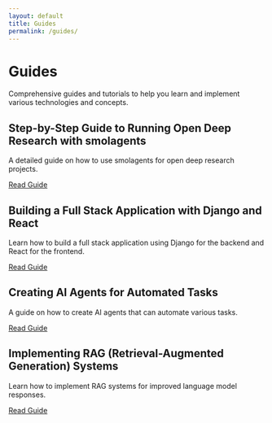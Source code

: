 ```yaml
---
layout: default
title: Guides
permalink: /guides/
---
```


# Guides

Comprehensive guides and tutorials to help you learn and implement various technologies and concepts.

## Step-by-Step Guide to Running Open Deep Research with smolagents

A detailed guide on how to use smolagents for open deep research projects.

[Read Guide](/2025/02/05/Ollama-Smolagents-Open-Deep-Research.html)

## Building a Full Stack Application with Django and React

Learn how to build a full stack application using Django for the backend and React for the frontend.

[Read Guide](/2024/10/18/Building-a-full-stack-application-with-django-and-react.html)

## Creating AI Agents for Automated Tasks

A guide on how to create AI agents that can automate various tasks.

[Read Guide](/2024/10/30/Creating-AI-Agents.html)

## Implementing RAG (Retrieval-Augmented Generation) Systems

Learn how to implement RAG systems for improved language model responses.

[Read Guide](/2024/12/01/Basic-RAG.html)
